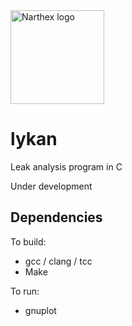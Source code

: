 <img src="https://mcdim.xyz/projects/n/lykan2.png" alt="Narthex logo" style="height: 150px;"/>

# lykan
Leak analysis program in C

Under development

## Dependencies
To build:
* gcc / clang / tcc
* Make

To run:
* gnuplot
